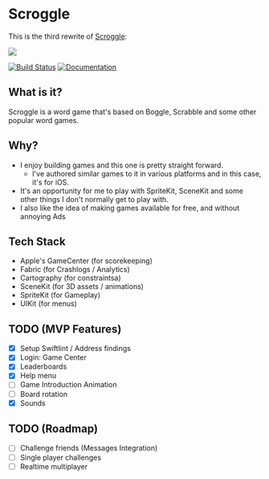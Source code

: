# Scroggle

This is the third rewrite of [Scroggle](https://itunes.apple.com/us/app/scroggle/id994899163?mt=8):

<img src="https://is4-ssl.mzstatic.com/image/thumb/Purple62/v4/d2/73/73/d27373cd-0df0-f515-8fb8-c2d811ceec54/pr_source.png/434x0w.jpg">

[![Build Status](https://travis-ci.org/intere/scroggle.svg?branch=develop)](https://travis-ci.org/intere/scroggle) [![Documentation](https://cdn.rawgit.com/intere/scroggle/master/docs/badge.svg)](https://intere.github.io/scroggle/docs/index.html)

## What is it?
Scroggle is a word game that's based on Boggle, Scrabble and some other popular word games.

## Why?
- I enjoy building games and this one is pretty straight forward.  
    - I've authored similar games to it in various platforms and in this case, it's for iOS.  
- It's an opportunity for me to play with SpriteKit, SceneKit and some other things I don't normally get to play with.
- I also like the idea of making games available for free, and without annoying Ads

## Tech Stack
- Apple's GameCenter (for scorekeeping)
- Fabric (for Crashlogs / Analytics)
- Cartography (for constraintsa)
- SceneKit (for 3D assets / animations)
- SpriteKit (for Gameplay)
- UIKit (for menus)

## TODO (MVP Features)
- [x] Setup Swiftlint / Address findings
- [x] Login: Game Center
- [x] Leaderboards
- [x] Help menu
- [ ] Game Introduction Animation
- [ ] Board rotation
- [x] Sounds

## TODO (Roadmap)
- [ ] Challenge friends (Messages Integration)
- [ ] Single player challenges
- [ ] Realtime multiplayer

